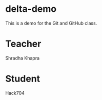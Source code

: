 # delta-demo
This is a demo for the Git and GitHub class.
# Teacher
Shradha Khapra
# Student
Hack704
